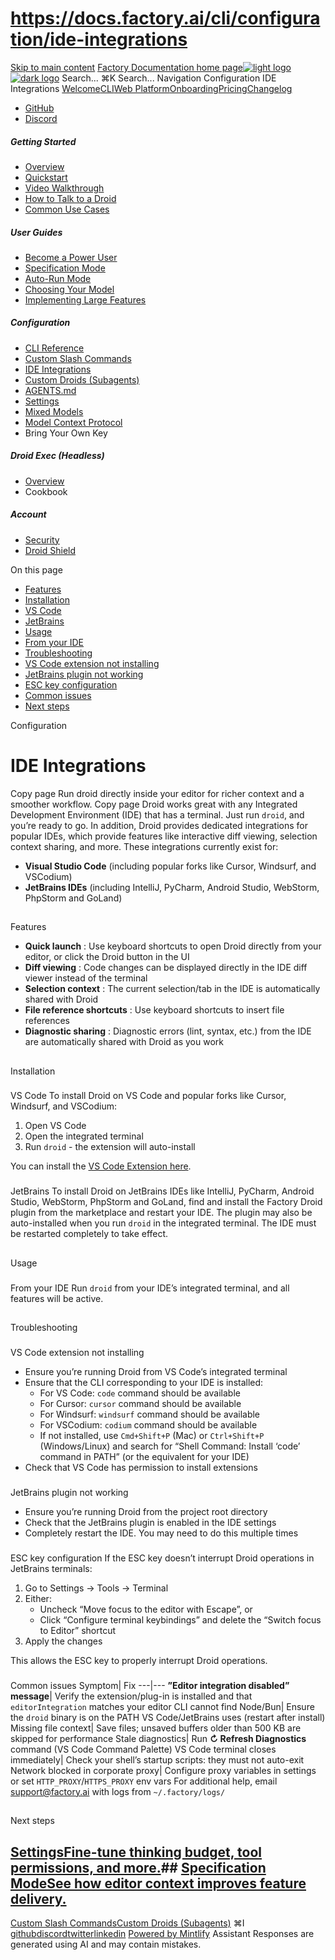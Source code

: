 # https://docs.factory.ai/cli/configuration/ide-integrations

[Skip to main content](https://docs.factory.ai/cli/configuration/ide-integrations#content-area)
[Factory Documentation home page![light logo](https://mintcdn.com/factory/znfImxXlrso1kEgo/logo/light.svg?fit=max&auto=format&n=znfImxXlrso1kEgo&q=85&s=d542d979e6c1a1ab8ddddac1a646a327)![dark logo](https://mintcdn.com/factory/znfImxXlrso1kEgo/logo/dark.svg?fit=max&auto=format&n=znfImxXlrso1kEgo&q=85&s=5c00942d328806f6cdcc3c0b95cda358)](https://docs.factory.ai/)
Search...
⌘K
Search...
Navigation
Configuration
IDE Integrations
[Welcome](https://docs.factory.ai/welcome)[CLI](https://docs.factory.ai/cli/getting-started/overview)[Web Platform](https://docs.factory.ai/web/getting-started/overview)[Onboarding](https://docs.factory.ai/onboarding)[Pricing](https://docs.factory.ai/pricing)[Changelog](https://docs.factory.ai/changelog/1-8)
  * [GitHub](https://github.com/factory-ai/factory)
  * [Discord](https://discord.gg/EQ2DQM2F)


##### Getting Started
  * [Overview](https://docs.factory.ai/cli/getting-started/overview)
  * [Quickstart](https://docs.factory.ai/cli/getting-started/quickstart)
  * [Video Walkthrough](https://docs.factory.ai/cli/getting-started/video-walkthrough)
  * [How to Talk to a Droid](https://docs.factory.ai/cli/getting-started/how-to-talk-to-a-droid)
  * [Common Use Cases](https://docs.factory.ai/cli/getting-started/common-use-cases)


##### User Guides
  * [Become a Power User](https://docs.factory.ai/cli/user-guides/become-a-power-user)
  * [Specification Mode](https://docs.factory.ai/cli/user-guides/specification-mode)
  * [Auto-Run Mode](https://docs.factory.ai/cli/user-guides/auto-run)
  * [Choosing Your Model](https://docs.factory.ai/cli/user-guides/choosing-your-model)
  * [Implementing Large Features](https://docs.factory.ai/cli/user-guides/implementing-large-features)


##### Configuration
  * [CLI Reference](https://docs.factory.ai/cli/configuration/cli-reference)
  * [Custom Slash Commands](https://docs.factory.ai/cli/configuration/custom-slash-commands)
  * [IDE Integrations](https://docs.factory.ai/cli/configuration/ide-integrations)
  * [Custom Droids (Subagents)](https://docs.factory.ai/cli/configuration/custom-droids)
  * [AGENTS.md](https://docs.factory.ai/cli/configuration/agents-md)
  * [Settings](https://docs.factory.ai/cli/configuration/settings)
  * [Mixed Models](https://docs.factory.ai/cli/configuration/mixed-models)
  * [Model Context Protocol](https://docs.factory.ai/cli/configuration/mcp)
  * Bring Your Own Key


##### Droid Exec (Headless)
  * [Overview](https://docs.factory.ai/cli/droid-exec/overview)
  * Cookbook


##### Account
  * [Security](https://docs.factory.ai/cli/account/security)
  * [Droid Shield](https://docs.factory.ai/cli/account/droid-shield)


On this page
  * [Features](https://docs.factory.ai/cli/configuration/ide-integrations#features)
  * [Installation](https://docs.factory.ai/cli/configuration/ide-integrations#installation)
  * [VS Code](https://docs.factory.ai/cli/configuration/ide-integrations#vs-code)
  * [JetBrains](https://docs.factory.ai/cli/configuration/ide-integrations#jetbrains)
  * [Usage](https://docs.factory.ai/cli/configuration/ide-integrations#usage)
  * [From your IDE](https://docs.factory.ai/cli/configuration/ide-integrations#from-your-ide)
  * [Troubleshooting](https://docs.factory.ai/cli/configuration/ide-integrations#troubleshooting)
  * [VS Code extension not installing](https://docs.factory.ai/cli/configuration/ide-integrations#vs-code-extension-not-installing)
  * [JetBrains plugin not working](https://docs.factory.ai/cli/configuration/ide-integrations#jetbrains-plugin-not-working)
  * [ESC key configuration](https://docs.factory.ai/cli/configuration/ide-integrations#esc-key-configuration)
  * [Common issues](https://docs.factory.ai/cli/configuration/ide-integrations#common-issues)
  * [Next steps](https://docs.factory.ai/cli/configuration/ide-integrations#next-steps)


Configuration
# IDE Integrations
Copy page
Run droid directly inside your editor for richer context and a smoother workflow.
Copy page
Droid works great with any Integrated Development Environment (IDE) that has a terminal. Just run `droid`, and you’re ready to go. In addition, Droid provides dedicated integrations for popular IDEs, which provide features like interactive diff viewing, selection context sharing, and more. These integrations currently exist for:
  * **Visual Studio Code** (including popular forks like Cursor, Windsurf, and VSCodium)
  * **JetBrains IDEs** (including IntelliJ, PyCharm, Android Studio, WebStorm, PhpStorm and GoLand)


##
[​](https://docs.factory.ai/cli/configuration/ide-integrations#features)
Features
  * **Quick launch** : Use keyboard shortcuts to open Droid directly from your editor, or click the Droid button in the UI
  * **Diff viewing** : Code changes can be displayed directly in the IDE diff viewer instead of the terminal
  * **Selection context** : The current selection/tab in the IDE is automatically shared with Droid
  * **File reference shortcuts** : Use keyboard shortcuts to insert file references
  * **Diagnostic sharing** : Diagnostic errors (lint, syntax, etc.) from the IDE are automatically shared with Droid as you work


##
[​](https://docs.factory.ai/cli/configuration/ide-integrations#installation)
Installation
###
[​](https://docs.factory.ai/cli/configuration/ide-integrations#vs-code)
VS Code
To install Droid on VS Code and popular forks like Cursor, Windsurf, and VSCodium:
  1. Open VS Code
  2. Open the integrated terminal
  3. Run `droid` - the extension will auto-install


You can install the [VS Code Extension here](https://marketplace.visualstudio.com/items?itemName=Factory.factory-vscode-extension).
###
[​](https://docs.factory.ai/cli/configuration/ide-integrations#jetbrains)
JetBrains
To install Droid on JetBrains IDEs like IntelliJ, PyCharm, Android Studio, WebStorm, PhpStorm and GoLand, find and install the Factory Droid plugin from the marketplace and restart your IDE. The plugin may also be auto-installed when you run `droid` in the integrated terminal. The IDE must be restarted completely to take effect.
##
[​](https://docs.factory.ai/cli/configuration/ide-integrations#usage)
Usage
###
[​](https://docs.factory.ai/cli/configuration/ide-integrations#from-your-ide)
From your IDE
Run `droid` from your IDE’s integrated terminal, and all features will be active.
##
[​](https://docs.factory.ai/cli/configuration/ide-integrations#troubleshooting)
Troubleshooting
###
[​](https://docs.factory.ai/cli/configuration/ide-integrations#vs-code-extension-not-installing)
VS Code extension not installing
  * Ensure you’re running Droid from VS Code’s integrated terminal
  * Ensure that the CLI corresponding to your IDE is installed:
    * For VS Code: `code` command should be available
    * For Cursor: `cursor` command should be available
    * For Windsurf: `windsurf` command should be available
    * For VSCodium: `codium` command should be available
    * If not installed, use `Cmd+Shift+P` (Mac) or `Ctrl+Shift+P` (Windows/Linux) and search for “Shell Command: Install ‘code’ command in PATH” (or the equivalent for your IDE)
  * Check that VS Code has permission to install extensions


###
[​](https://docs.factory.ai/cli/configuration/ide-integrations#jetbrains-plugin-not-working)
JetBrains plugin not working
  * Ensure you’re running Droid from the project root directory
  * Check that the JetBrains plugin is enabled in the IDE settings
  * Completely restart the IDE. You may need to do this multiple times


###
[​](https://docs.factory.ai/cli/configuration/ide-integrations#esc-key-configuration)
ESC key configuration
If the ESC key doesn’t interrupt Droid operations in JetBrains terminals:
  1. Go to Settings → Tools → Terminal
  2. Either:
     * Uncheck “Move focus to the editor with Escape”, or
     * Click “Configure terminal keybindings” and delete the “Switch focus to Editor” shortcut
  3. Apply the changes

This allows the ESC key to properly interrupt Droid operations.
###
[​](https://docs.factory.ai/cli/configuration/ide-integrations#common-issues)
Common issues
Symptom| Fix
---|---
**”Editor integration disabled” message**|  Verify the extension/plug-in is installed and that `editorIntegration` matches your editor
CLI cannot find Node/Bun| Ensure the `droid` binary is on the PATH VS Code/JetBrains uses (restart after install)
Missing file context| Save files; unsaved buffers older than 500 KB are skipped for performance
Stale diagnostics| Run **↻ Refresh Diagnostics** command (VS Code Command Palette)
VS Code terminal closes immediately| Check your shell’s startup scripts: they must not auto-exit
Network blocked in corporate proxy| Configure proxy variables in settings or set `HTTP_PROXY`/`HTTPS_PROXY` env vars
For additional help, email support@factory.ai with logs from `~/.factory/logs/`
##
[​](https://docs.factory.ai/cli/configuration/ide-integrations#next-steps)
Next steps
## [SettingsFine-tune thinking budget, tool permissions, and more.](https://docs.factory.ai/cli/configuration/settings)## [Specification ModeSee how editor context improves feature delivery.](https://docs.factory.ai/cli/user-guides/specification-mode)
[Custom Slash Commands](https://docs.factory.ai/cli/configuration/custom-slash-commands)[Custom Droids (Subagents)](https://docs.factory.ai/cli/configuration/custom-droids)
⌘I
[github](https://github.com/factory-ai/factory)[discord](https://discord.gg/EQ2DQM2F)[twitter](https://twitter.com/factoryAI)[linkedin](https://www.linkedin.com/company/factory-hq/)
[Powered by Mintlify](https://mintlify.com?utm_campaign=poweredBy&utm_medium=referral&utm_source=factory)
Assistant
Responses are generated using AI and may contain mistakes.
